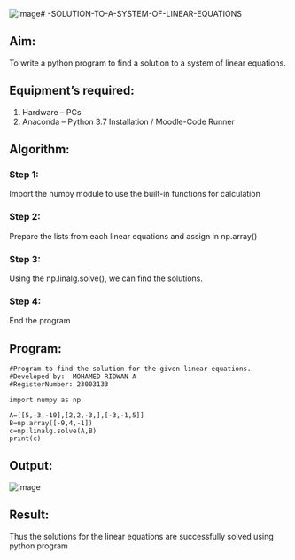 ![image](https://github.com/MOHAMEDRIDWAN/-SOLUTION-TO-A-SYSTEM-OF-LINEAR-EQUATIONS/assets/146993368/8a345b75-7aee-4bfb-91be-4d37c4ab23f0)# -SOLUTION-TO-A-SYSTEM-OF-LINEAR-EQUATIONS
## Aim:
To write a python program to find a solution to a system of linear equations.
## Equipment’s required:
1. 	Hardware – PCs
2. 	Anaconda – Python 3.7 Installation / Moodle-Code Runner
## Algorithm:
### Step 1: 
Import the numpy module to use the built-in functions for calculation
### Step 2: 
Prepare the lists from each linear equations and assign in np.array()
### Step 3: 
Using the np.linalg.solve(), we can find the solutions.
### Step 4: 
End the program
## Program:
```
#Program to find the solution for the given linear equations.
#Developed by:  MOHAMED RIDWAN A
#RegisterNumber: 23003133

import numpy as np

A=[[5,-3,-10],[2,2,-3,],[-3,-1,5]]
B=np.array([-9,4,-1])
c=np.linalg.solve(A,B)
print(c) 
```
## Output:
![image](https://github.com/MOHAMEDRIDWAN/-SOLUTION-TO-A-SYSTEM-OF-LINEAR-EQUATIONS/assets/146993368/5f16d116-a49f-4dd0-baef-29532e2b67eb)

## Result: 
Thus the solutions for the linear equations are successfully solved using python program


